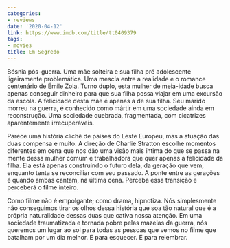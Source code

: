 ```yaml
---
categories:
- reviews
date: '2020-04-12'
link: https://www.imdb.com/title/tt0409379
tags:
- movies
title: Em Segredo
---
```


Bósnia pós-guerra. Uma mãe solteira e sua filha pré adolescente ligeiramente problemática. Uma mescla entre a realidade e o romance centenário de Émile Zola. Turno duplo, esta mulher de meia-idade busca apenas conseguir dinheiro para que sua filha possa viajar em uma excursão da escola. A felicidade desta mãe é apenas a de sua filha. Seu marido morreu na guerra, é conhecido como mártir em uma sociedade ainda em reconstrução. Uma sociedade quebrada, fragmentada, com cicatrizes aparentemente irrecuperáveis.

Parece uma história clichê de países do Leste Europeu, mas a atuação das duas compensa e muito. A direção de Charlie Stratton escolhe momentos diferentes em cena que nos dão uma visão mais íntima do que se passa na mente dessa mulher comum e trabalhadora que quer apenas a felicidade da filha. Ela está apenas construindo o futuro dela, da geração que vem, enquanto tenta se reconciliar com seu passado. A ponte entre as gerações é quando ambas cantam, na última cena. Perceba essa transição e perceberá o filme inteiro.

Como filme não é empolgante; como drama, hipnotiza. Nós simplesmente não conseguimos tirar os olhos dessa história que soa tão natural que é a própria naturalidade dessas duas que cativa nossa atenção. Em uma sociedade traumatizada e tornada pobre pelas mazelas da guerra, nós queremos um lugar ao sol para todas as pessoas que vemos no filme que batalham por um dia melhor. E para esquecer. E para relembrar.